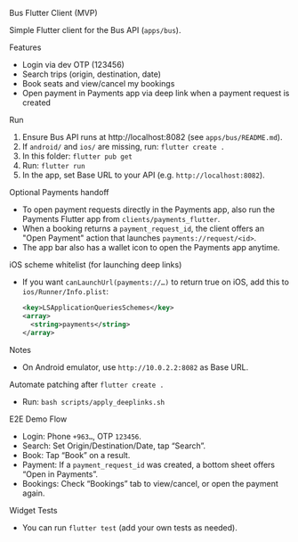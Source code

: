 Bus Flutter Client (MVP)

Simple Flutter client for the Bus API (`apps/bus`).

Features
- Login via dev OTP (123456)
- Search trips (origin, destination, date)
- Book seats and view/cancel my bookings
- Open payment in Payments app via deep link when a payment request is created

Run
1) Ensure Bus API runs at http://localhost:8082 (see `apps/bus/README.md`).
2) If `android/` and `ios/` are missing, run: `flutter create .`
3) In this folder: `flutter pub get`
4) Run: `flutter run`
5) In the app, set Base URL to your API (e.g. `http://localhost:8082`).

Optional Payments handoff
- To open payment requests directly in the Payments app, also run the Payments Flutter app from `clients/payments_flutter`.
- When a booking returns a `payment_request_id`, the client offers an "Open Payment" action that launches `payments://request/<id>`.
- The app bar also has a wallet icon to open the Payments app anytime.

iOS scheme whitelist (for launching deep links)
- If you want `canLaunchUrl(payments://…)` to return true on iOS, add this to `ios/Runner/Info.plist`:
  ```xml
  <key>LSApplicationQueriesSchemes</key>
  <array>
    <string>payments</string>
  </array>
  ```

Notes
- On Android emulator, use `http://10.0.2.2:8082` as Base URL.
 
Automate patching after `flutter create .`
- Run: `bash scripts/apply_deeplinks.sh`

E2E Demo Flow
- Login: Phone `+963…`, OTP `123456`.
- Search: Set Origin/Destination/Date, tap “Search”.
- Book: Tap “Book” on a result.
- Payment: If a `payment_request_id` was created, a bottom sheet offers “Open in Payments”.
- Bookings: Check “Bookings” tab to view/cancel, or open the payment again.

Widget Tests
- You can run `flutter test` (add your own tests as needed).
